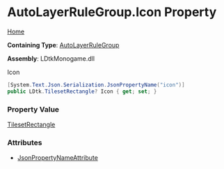 # AutoLayerRuleGroup\.Icon Property

[Home](../../../README.md)

**Containing Type**: [AutoLayerRuleGroup](../README.md)

**Assembly**: LDtkMonogame\.dll

  
 Icon 

```csharp
[System.Text.Json.Serialization.JsonPropertyName("icon")]
public LDtk.TilesetRectangle? Icon { get; set; }
```

### Property Value

[TilesetRectangle](../../TilesetRectangle/README.md)

### Attributes

* [JsonPropertyNameAttribute](https://docs.microsoft.com/en-us/dotnet/api/system.text.json.serialization.jsonpropertynameattribute)

